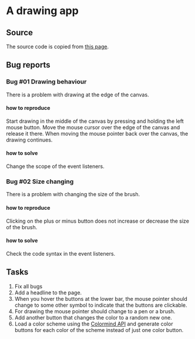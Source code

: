 # A drawing app

## Source
The source code is copied from [this page](https://www.codewithrandom.com/2022/12/16/drawing-app-javascript-drawing-app-using-html-css-javascript-codewithrandom/).

## Bug reports

### Bug #01 Drawing behaviour
There is a problem with drawing at the edge of the canvas.
#### how to reproduce
Start drawing in the middle of the canvas by pressing and holding the left mouse button. Move the mouse cursor over the edge of the canvas and release it there. When moving the mouse pointer back over the canvas, the drawing continues.
#### how to solve
Change the scope of the event listeners.

### Bug #02 Size changing
There is a problem with changing the size of the brush.
#### how to reproduce
Clicking on the plus or minus button does not increase or decrease the size of the brush.
#### how to solve
Check the code syntax in the event listeners.

## Tasks
1. Fix all bugs
2. Add a headline to the page.
3. When you hover the buttons at the lower bar, the mouse pointer should change to some other symbol to indicate that the buttons are clickable.
4. For drawing the mouse pointer should change to a pen or a brush.
5. Add another button that changes the color to a random new one.
6. Load a color scheme using the [Colormind API](http://colormind.io/api-access/) and generate color buttons for each color of the scheme instead of just one color button.
